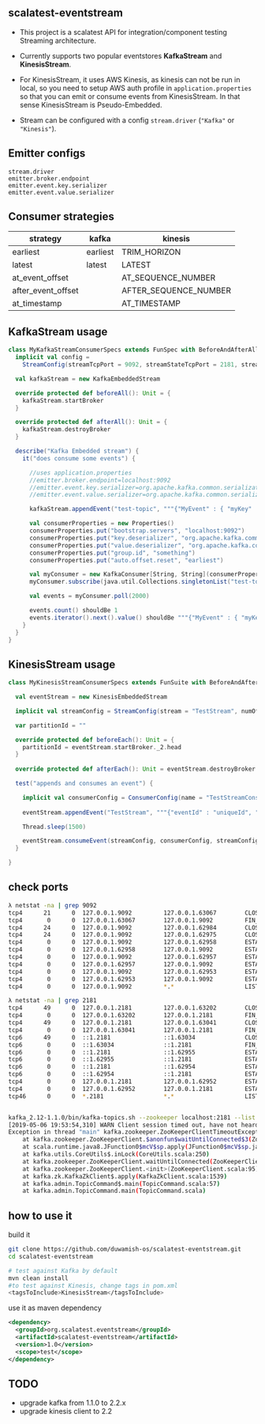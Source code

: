 scalatest-eventstream
---------------------

- This project is a scalatest API for integration/component testing 
Streaming architecture.

- Currently supports two popular eventstores **KafkaStream** and **KinesisStream**.

- For KinesisStream, it uses AWS Kinesis, as kinesis can not be run in local, so you 
need to setup AWS auth profile in `application.properties` so that you can emit 
or consume events from KinesisStream. In that sense KinesisStream is Pseudo-Embedded.

- Stream can be configured with a config `stream.driver` (`"Kafka"` or `"Kinesis"`).

Emitter configs
---------------

```
stream.driver
emitter.broker.endpoint
emitter.event.key.serializer
emitter.event.value.serializer
```

Consumer strategies
-------------------

| strategy           | kafka     | kinesis               |
|--------------------|-----------|-----------------------|
| earliest           | earliest  | TRIM_HORIZON          |
| latest             | latest    | LATEST                |
| at_event_offset    |           | AT_SEQUENCE_NUMBER    |
| after_event_offset |           | AFTER_SEQUENCE_NUMBER |
| at_timestamp       |           | AT_TIMESTAMP          |

KafkaStream usage
-----------------

```scala
class MyKafkaStreamConsumerSpecs extends FunSpec with BeforeAndAfterAll with Matchers {
  implicit val config =
    StreamConfig(streamTcpPort = 9092, streamStateTcpPort = 2181, stream = "test-topic", numOfPartition = 1)

  val kafkaStream = new KafkaEmbeddedStream

  override protected def beforeAll(): Unit = {
    kafkaStream.startBroker
  }

  override protected def afterAll(): Unit = {
    kafkaStream.destroyBroker
  }

  describe("Kafka Embedded stream") {
    it("does consume some events") {

      //uses application.properties
      //emitter.broker.endpoint=localhost:9092
      //emitter.event.key.serializer=org.apache.kafka.common.serialization.StringSerializer
      //emitter.event.value.serializer=org.apache.kafka.common.serialization.StringSerializer

      kafkaStream.appendEvent("test-topic", """{"MyEvent" : { "myKey" : "myValue"}}""")

      val consumerProperties = new Properties()
      consumerProperties.put("bootstrap.servers", "localhost:9092")
      consumerProperties.put("key.deserializer", "org.apache.kafka.common.serialization.StringDeserializer")
      consumerProperties.put("value.deserializer", "org.apache.kafka.common.serialization.StringDeserializer")
      consumerProperties.put("group.id", "something")
      consumerProperties.put("auto.offset.reset", "earliest")

      val myConsumer = new KafkaConsumer[String, String](consumerProperties)
      myConsumer.subscribe(java.util.Collections.singletonList("test-topic"))

      val events = myConsumer.poll(2000)

      events.count() shouldBe 1
      events.iterator().next().value() shouldBe """{"MyEvent" : { "myKey" : "myValue"}}"""
    }
  }
}

```

KinesisStream usage
-------------------

```scala
class MyKinesisStreamConsumerSpecs extends FunSuite with BeforeAndAfterEach with Mathcers {

  val eventStream = new KinesisEmbeddedStream

  implicit val streamConfig = StreamConfig(stream = "TestStream", numOfPartition = 1)

  var partitionId = ""

  override protected def beforeEach(): Unit = {
    partitionId = eventStream.startBroker._2.head
  }
  
  override protected def afterEach(): Unit = eventStream.destroyBroker

  test("appends and consumes an event") {

    implicit val consumerConfig = ConsumerConfig(name = "TestStreamConsumer", partitionId = partitionId, strategy = "earliest")
    
    eventStream.appendEvent("TestStream", """{"eventId" : "uniqueId", "data" : "something-secret"}""".stripMargin)

    Thread.sleep(1500)

    eventStream.consumeEvent(streamConfig, consumerConfig, streamConfig.stream).size shouldBe 1
  }

}

```

check ports
---

```bash
λ netstat -na | grep 9092
tcp4      21      0  127.0.0.1.9092         127.0.0.1.63067        CLOSE_WAIT 
tcp4       0      0  127.0.0.1.63067        127.0.0.1.9092         FIN_WAIT_2 
tcp4      24      0  127.0.0.1.9092         127.0.0.1.62984        CLOSE_WAIT 
tcp4      24      0  127.0.0.1.9092         127.0.0.1.62975        CLOSE_WAIT 
tcp4       0      0  127.0.0.1.9092         127.0.0.1.62958        ESTABLISHED
tcp4       0      0  127.0.0.1.62958        127.0.0.1.9092         ESTABLISHED
tcp4       0      0  127.0.0.1.9092         127.0.0.1.62957        ESTABLISHED
tcp4       0      0  127.0.0.1.62957        127.0.0.1.9092         ESTABLISHED
tcp4       0      0  127.0.0.1.9092         127.0.0.1.62953        ESTABLISHED
tcp4       0      0  127.0.0.1.62953        127.0.0.1.9092         ESTABLISHED
tcp4       0      0  127.0.0.1.9092         *.*                    LISTEN  

λ netstat -na | grep 2181
tcp4      49      0  127.0.0.1.2181         127.0.0.1.63202        CLOSE_WAIT 
tcp4       0      0  127.0.0.1.63202        127.0.0.1.2181         FIN_WAIT_2 
tcp4      49      0  127.0.0.1.2181         127.0.0.1.63041        CLOSE_WAIT 
tcp4       0      0  127.0.0.1.63041        127.0.0.1.2181         FIN_WAIT_2 
tcp6      49      0  ::1.2181               ::1.63034              CLOSE_WAIT 
tcp6       0      0  ::1.63034              ::1.2181               FIN_WAIT_2 
tcp6       0      0  ::1.2181               ::1.62955              ESTABLISHED
tcp6       0      0  ::1.62955              ::1.2181               ESTABLISHED
tcp6       0      0  ::1.2181               ::1.62954              ESTABLISHED
tcp6       0      0  ::1.62954              ::1.2181               ESTABLISHED
tcp4       0      0  127.0.0.1.2181         127.0.0.1.62952        ESTABLISHED
tcp4       0      0  127.0.0.1.62952        127.0.0.1.2181         ESTABLISHED
tcp46      0      0  *.2181                 *.*                    LISTEN


kafka_2.12-1.1.0/bin/kafka-topics.sh --zookeeper localhost:2181 --list
[2019-05-06 19:53:54,310] WARN Client session timed out, have not heard from server in 15003ms for sessionid 0x0 (org.apache.zookeeper.ClientCnxn)
Exception in thread "main" kafka.zookeeper.ZooKeeperClientTimeoutException: Timed out waiting for connection while in state: CONNECTING
	at kafka.zookeeper.ZooKeeperClient.$anonfun$waitUntilConnected$3(ZooKeeperClient.scala:225)
	at scala.runtime.java8.JFunction0$mcV$sp.apply(JFunction0$mcV$sp.java:12)
	at kafka.utils.CoreUtils$.inLock(CoreUtils.scala:250)
	at kafka.zookeeper.ZooKeeperClient.waitUntilConnected(ZooKeeperClient.scala:221)
	at kafka.zookeeper.ZooKeeperClient.<init>(ZooKeeperClient.scala:95)
	at kafka.zk.KafkaZkClient$.apply(KafkaZkClient.scala:1539)
	at kafka.admin.TopicCommand$.main(TopicCommand.scala:57)
	at kafka.admin.TopicCommand.main(TopicCommand.scala)
```

how to use it
-------------

build it

```bash
git clone https://github.com/duwamish-os/scalatest-eventstream.git
cd scalatest-eventstream

# test against Kafka by default
mvn clean install
#to test against Kinesis, change tags in pom.xml
<tagsToInclude>KinesisStream</tagsToInclude>

```

use it as maven dependency

```xml
<dependency>
  <groupId>org.scalatest.eventstream</groupId>
  <artifactId>scalatest-eventstream</artifactId>
  <version>1.0</version>
  <scope>test</scope>
</dependency>
```

TODO
----
- upgrade kafka from 1.1.0 to 2.2.x
- upgrade kinesis client to 2.2